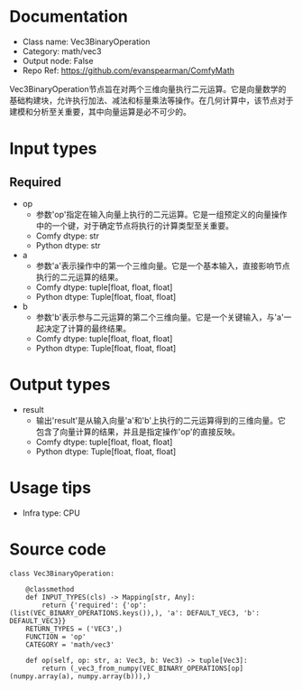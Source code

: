 # Documentation
- Class name: Vec3BinaryOperation
- Category: math/vec3
- Output node: False
- Repo Ref: https://github.com/evanspearman/ComfyMath

Vec3BinaryOperation节点旨在对两个三维向量执行二元运算。它是向量数学的基础构建块，允许执行加法、减法和标量乘法等操作。在几何计算中，该节点对于建模和分析至关重要，其中向量运算是必不可少的。

# Input types
## Required
- op
    - 参数'op'指定在输入向量上执行的二元运算。它是一组预定义的向量操作中的一个键，对于确定节点将执行的计算类型至关重要。
    - Comfy dtype: str
    - Python dtype: str
- a
    - 参数'a'表示操作中的第一个三维向量。它是一个基本输入，直接影响节点执行的二元运算的结果。
    - Comfy dtype: tuple[float, float, float]
    - Python dtype: Tuple[float, float, float]
- b
    - 参数'b'表示参与二元运算的第二个三维向量。它是一个关键输入，与'a'一起决定了计算的最终结果。
    - Comfy dtype: tuple[float, float, float]
    - Python dtype: Tuple[float, float, float]

# Output types
- result
    - 输出'result'是从输入向量'a'和'b'上执行的二元运算得到的三维向量。它包含了向量计算的结果，并且是指定操作'op'的直接反映。
    - Comfy dtype: tuple[float, float, float]
    - Python dtype: Tuple[float, float, float]

# Usage tips
- Infra type: CPU

# Source code
```
class Vec3BinaryOperation:

    @classmethod
    def INPUT_TYPES(cls) -> Mapping[str, Any]:
        return {'required': {'op': (list(VEC_BINARY_OPERATIONS.keys()),), 'a': DEFAULT_VEC3, 'b': DEFAULT_VEC3}}
    RETURN_TYPES = ('VEC3',)
    FUNCTION = 'op'
    CATEGORY = 'math/vec3'

    def op(self, op: str, a: Vec3, b: Vec3) -> tuple[Vec3]:
        return (_vec3_from_numpy(VEC_BINARY_OPERATIONS[op](numpy.array(a), numpy.array(b))),)
```